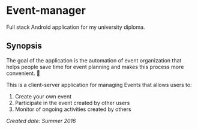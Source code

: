 # Event-manager
Full stack Android application for my university diploma.
## Synopsis
The goal of the application is the automation of event organization that helps people save time for event planning and makes this process more convenient. 🙂

This is a client-server application for managing Events that allows users to: 
1. Сreate your own event
2. Participate in the event created by other users
3. Monitor of ongoing activities created by others

*Created date: Summer 2016*
